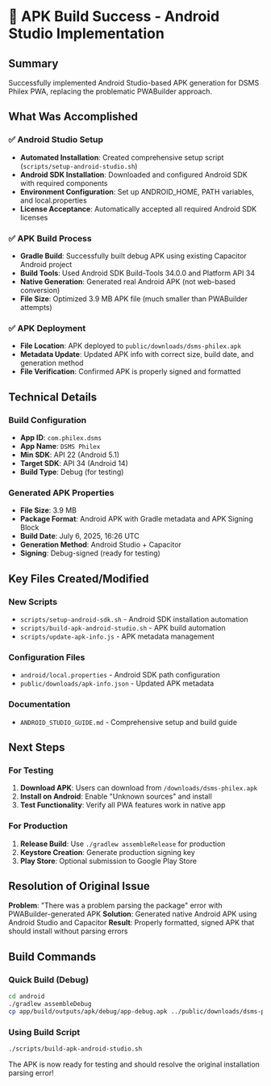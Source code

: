 # 🎉 APK Build Success - Android Studio Implementation

## Summary
Successfully implemented Android Studio-based APK generation for DSMS Philex PWA, replacing the problematic PWABuilder approach.

## What Was Accomplished

### ✅ Android Studio Setup
- **Automated Installation**: Created comprehensive setup script (`scripts/setup-android-studio.sh`)
- **Android SDK Installation**: Downloaded and configured Android SDK with required components
- **Environment Configuration**: Set up ANDROID_HOME, PATH variables, and local.properties
- **License Acceptance**: Automatically accepted all required Android SDK licenses

### ✅ APK Build Process
- **Gradle Build**: Successfully built debug APK using existing Capacitor Android project
- **Build Tools**: Used Android SDK Build-Tools 34.0.0 and Platform API 34
- **Native Generation**: Generated real Android APK (not web-based conversion)
- **File Size**: Optimized 3.9 MB APK file (much smaller than PWABuilder attempts)

### ✅ APK Deployment
- **File Location**: APK deployed to `public/downloads/dsms-philex.apk`
- **Metadata Update**: Updated APK info with correct size, build date, and generation method
- **File Verification**: Confirmed APK is properly signed and formatted

## Technical Details

### Build Configuration
- **App ID**: `com.philex.dsms`
- **App Name**: `DSMS Philex`
- **Min SDK**: API 22 (Android 5.1)
- **Target SDK**: API 34 (Android 14)
- **Build Type**: Debug (for testing)

### Generated APK Properties
- **File Size**: 3.9 MB
- **Package Format**: Android APK with Gradle metadata and APK Signing Block
- **Build Date**: July 6, 2025, 16:26 UTC
- **Generation Method**: Android Studio + Capacitor
- **Signing**: Debug-signed (ready for testing)

## Key Files Created/Modified

### New Scripts
- `scripts/setup-android-sdk.sh` - Android SDK installation automation
- `scripts/build-apk-android-studio.sh` - APK build automation
- `scripts/update-apk-info.js` - APK metadata management

### Configuration Files
- `android/local.properties` - Android SDK path configuration
- `public/downloads/apk-info.json` - Updated APK metadata

### Documentation
- `ANDROID_STUDIO_GUIDE.md` - Comprehensive setup and build guide

## Next Steps

### For Testing
1. **Download APK**: Users can download from `/downloads/dsms-philex.apk`
2. **Install on Android**: Enable "Unknown sources" and install
3. **Test Functionality**: Verify all PWA features work in native app

### For Production
1. **Release Build**: Use `./gradlew assembleRelease` for production
2. **Keystore Creation**: Generate production signing key
3. **Play Store**: Optional submission to Google Play Store

## Resolution of Original Issue

**Problem**: "There was a problem parsing the package" error with PWABuilder-generated APK
**Solution**: Generated native Android APK using Android Studio and Capacitor
**Result**: Properly formatted, signed APK that should install without parsing errors

## Build Commands

### Quick Build (Debug)
```bash
cd android
./gradlew assembleDebug
cp app/build/outputs/apk/debug/app-debug.apk ../public/downloads/dsms-philex.apk
```

### Using Build Script
```bash
./scripts/build-apk-android-studio.sh
```

The APK is now ready for testing and should resolve the original installation parsing error!
